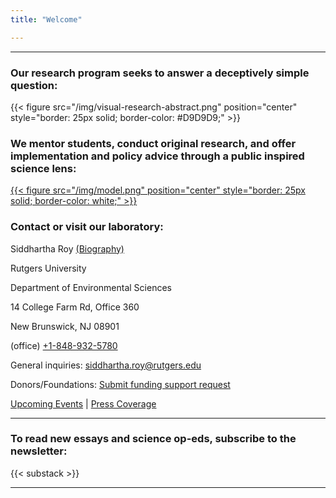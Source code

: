 ```yaml
---
title: "Welcome"

---
```


------

### Our research program seeks to answer a deceptively simple question:

{{< figure src="/img/visual-research-abstract.png" position="center" style="border: 25px solid; border-color: #D9D9D9;" >}}

### We mentor students, conduct original research, and offer implementation and policy advice through a public inspired science lens:
[{{< figure src="/img/model.png" position="center" style="border: 25px solid; border-color: white;" >}}](https://onlineethics.org/sites/onlineethics/files/2021-09/NAE%20Edwards%20Roy%20Submission.pdf)

### Contact or visit our laboratory:

Siddhartha Roy [(Biography)](/bio/)

Rutgers University

Department of Environmental Sciences

14 College Farm Rd, Office 360

New Brunswick, NJ 08901

(office) [+1-848-932-5780](tel:8489325780)

General inquiries: [siddhartha.roy@rutgers.edu](mailto:siddhartha.roy@rutgers.edu)

Donors/Foundations: [Submit funding support request](mailto:siddhartha.roy@rutgers.edu?subject=Funding)

[Upcoming Events](/events/) | [Press Coverage](/press/)

------

### To read new essays and science op-eds, subscribe to the newsletter:

{{< substack >}}

------
